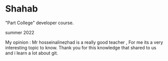 # Shahab

"Part College" developer course.

summer 2022

My opinion : Mr hosseinalinezhad is a really good teacher ,
For me its a very interesting topic to know.
Thank you for this knowledge that shared to us and i learn a lot about git.
